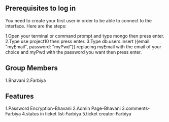 ## Prerequisites to log in
You need to create your first user in order to be able to connect to the interface. Here are the steps:

1.Open your terminal or command prompt and type mongo then press enter.
2.Type use project10 then press enter.
3.Type db.users.insert ({email: "myEmail", password: "myPwd"}) replacing myEmail with the email of your choice and myPwd with the password you want then press enter.



## Group Members
1.Bhavani
2.Farbiya


## Features
1.Password Encryption-Bhavani
2.Admin Page-Bhavani
3.comments-Farbiya
4.status in ticket list-Farbiya
5.ticket creator-Farbiya